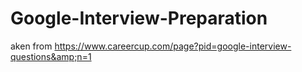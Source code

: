 # Google-Interview-Preparation
aken from https://www.careercup.com/page?pid=google-interview-questions&amp;n=1
